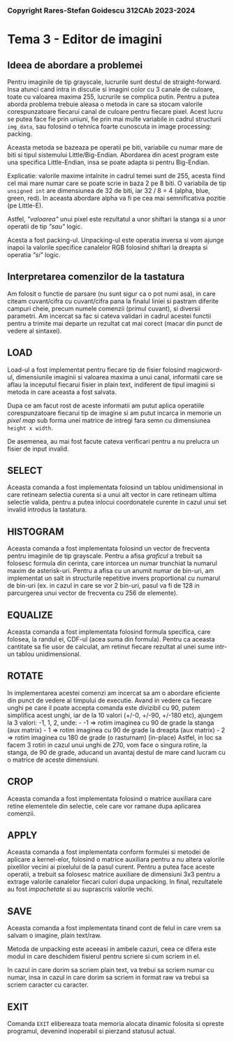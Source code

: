 ### Copyright Rares-Stefan Goidescu 312CAb 2023-2024

# Tema 3 - Editor de imagini

## Ideea de abordare a problemei

Pentru imaginile de tip grayscale, lucrurile sunt destul de straight-forward.
Insa atunci cand intra in discutie si imagini color cu 3 canale de culoare,
toate cu valoarea maxima 255, lucrurile se complica putin.
Pentru a putea aborda problema trebuie aleasa o metoda in care sa stocam
valorile corespunzatoare fiecarui canal de culoare pentru fiecare pixel.
Acest lucru se putea face fie prin uniuni, fie prin mai multe variabile in
cadrul structurii `img_data`, sau folosind o tehnica foarte cunoscuta in
image processing: packing.

Aceasta metoda se bazeaza pe operatii pe biti, variabile cu numar mare de biti
si tipul sistemului Little/Big-Endian.
Abordarea din acest program este una specifica Little-Endian, insa se poate
adapta si pentru Big-Endian.

Explicatie: valorile maxime intalnite in cadrul temei sunt de 255, acesta fiind
cel mai mare numar care se poate scrie in baza 2 pe 8 biti.
O variabila de tip `unsigned int` are dimensiunea de 32 de biti, iar 32 / 8 = 4
(alpha, blue, green, red).
In aceasta abordare alpha va fi pe cea mai semnificativa pozitie (pe Little-E).

Astfel, _"valoarea"_ unui pixel este rezultatul a unor shiftari la stanga si
a unor operatii de tip _"sau"_ logic.

Acesta a fost packing-ul. Unpacking-ul este operatia inversa si vom ajunge
inapoi la valorile specifice canalelor RGB folosind shiftari la dreapta si
operatia _"si"_ logic.

## Interpretarea comenzilor de la tastatura

Am folosit o functie de parsare (nu sunt sigur ca o pot numi asa), in care
citeam cuvant/cifra cu cuvant/cifra pana la finalul liniei si pastram diferite
campuri cheie, precum numele comenzii (primul cuvant), si diversii parametri.
Am incercat sa fac si cateva validari in cadrul acestei functii pentru a
trimite mai departe un rezultat cat mai corect (macar din punct de vedere
al sintaxei).

## LOAD

Load-ul a fost implementat pentru fiecare tip de fisier folosind magicword-ul,
dimensiunile imaginii si valoarea maxima a unui canal, informatii care se aflau
la inceputul fiecarui fisier in plain text, indiferent de tipul imaginii si
metoda in care aceasta a fost salvata.

Dupa ce am facut rost de aceste informatii am putut aplica operatiile
corespunzatoare fiecarui tip de imagine si am putut incarca in memorie
un _pixel map_ sub forma unei matrice de intregi fara semn cu dimensiunea
`height x width`.

De asemenea, au mai fost facute cateva verificari pentru a nu prelucra un
fisier de input invalid.

## SELECT

Aceasta comanda a fost implementata folosind un tablou unidimensional in
care retineam selectia curenta si a unui alt vector in care retineam ultima
selectie valida, pentru a putea inlocui coordonatele curente in cazul unui
set invalid introdus la tastatura.

## HISTOGRAM

Aceasta comanda a fost implementata folosind un vector de frecventa pentru
imaginile de tip grayscale.
Pentru a afisa _graficul_ a trebuit sa folosesc
formula din cerinta, care intorcea un numar trunchiat la numarul maxim de
asterisk-uri.
Pentru a afisa cu un anumit numar de bin-uri, am implementat un salt in
structurile repetitive invers proportional cu numarul de bin-uri (ex. in cazul
in care se vor 2 bin-uri, pasul va fi de 128 in parcurgerea unui vector
de frecventa cu 256 de elemente).

## EQUALIZE

Aceasta comanda a fost implementata folosind formula specifica, care folosea,
la randul ei, CDF-ul (acea suma din formula).
Pentru ca aceasta cantitate sa fie usor de calculat, am retinut fiecare
rezultat al unei sume intr-un tablou unidimensional.

## ROTATE

In implementarea acestei comenzi am incercat sa am o abordare eficiente
din punct de vedere al timpului de executie.
Avand in vedere ca fiecare unghi pe care il poate accepta comanda este
divizibil cu 90, putem simplifica acest unghi, iar de la 10 valori
(+/-0, +/-90, +/-180 etc), ajungem la 3 valori: -1, 1, 2, unde:
	- -1 => rotim imaginea cu 90 de grade la stanga (aux matrix)
	-  1 => rotim imaginea cu 90 de grade la dreapta (aux matrix)
	-  2 => rotim imaginea cu 180 de grade (o rasturnam) (in-place)
Astfel, in loc sa facem 3 rotiri in cazul unui unghi de 270, vom face o singura
rotire, la stanga, de 90 de grade, aducand un avantaj destul de mare cand
lucram cu o matrice de aceste dimensiuni.

## CROP

Aceasta comanda a fost implementata folosind o matrice auxiliara care
retine elementele din selectie, cele care vor ramane dupa aplicarea comenzii.

## APPLY

Aceasta comanda a fost implementata conform formulei si metodei de aplicare
a kernel-elor, folosind o matrice auxiliara pentru a nu altera valorile
pixelilor vecini ai pixelului de la pasul curent.
Pentru a putea face aceste operatii, a trebuit sa folosesc matrice auxiliare de
dimensiuni 3x3 pentru a extrage valorile canalelor fiecari culori dupa
unpacking.
In final, rezultatele au fost _impachetate_ si au suprascris valorile vechi.

## SAVE

Aceasta comanda a fost implementata tinand cont de felul in care vrem sa
salvam o imagine, plain text/raw.

Metoda de unpacking este aceeasi in ambele cazuri, ceea ce difera este modul
in care deschidem fisierul pentru scriere si cum scriem in el.

In cazul in care dorim sa scriem plain text, va trebui sa scriem numar cu
numar, insa in cazul in care dorim sa scriem in format raw va trebui sa scriem
caracter cu caracter.

## EXIT

Comanda `EXIT` elibereaza toata memoria alocata dinamic folosita si opreste
programul, devenind inoperabil si pierzand statusul actual.
